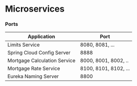 # Microservices


### Ports

|     Application       |     Port          |
| ------------- | ------------- |
| Limits Service | 8080, 8081, ... |
| Spring Cloud Config Server | 8888 |
| Mortgage Calculation Service | 8000, 8001, 8002, ..  |
| Mortgage Rate Service | 8100, 8101, 8102, ... |
| Eureka Naming Server | 8800 |
